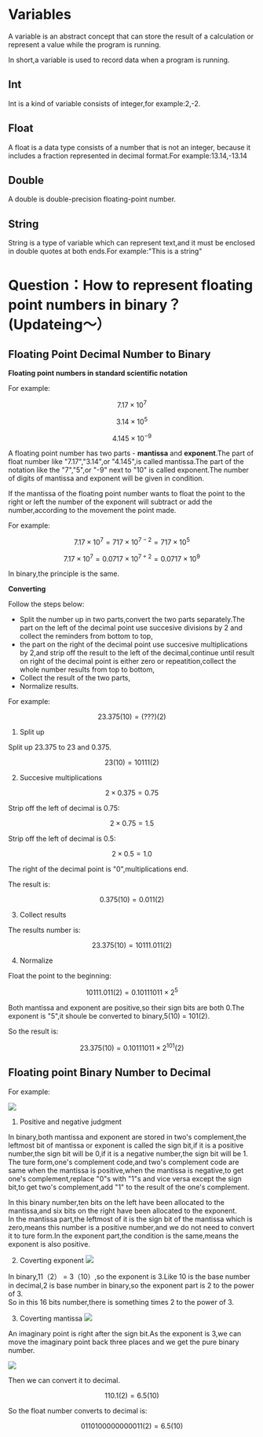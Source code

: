 # Variables

A variable is an abstract concept that can store the result of a calculation or represent a value while the program is running.

In short,a variable is used to record data when a program is running.

## Int

Int is a kind of variable consists of integer,for example:2,-2.

## Float

A float is a data type consists of a number that is not an integer, because it includes a fraction represented in decimal format.For example:13.14,-13.14

## Double

A double is double-precision floating-point number.

## String

String is a type of variable which can represent text,and it must be enclosed in double quotes at both ends.For example:"This is a string"

# Question：How to represent floating point numbers in binary？(Updateing～）

## Floating Point Decimal Number to Binary

**Floating point numbers in standard scientific notation**

For example:

```math
7.17 \times 10^7
```

```math
3.14 \times 10^5
```

```math
4.145 \times 10^{-9}
```

A floating point number has two parts - **mantissa** and **exponent**.The part of float number like "7.17","3.14",or "4.145",is called mantissa.The part of the notation like the "7","5",or "-9" next to "10" is called exponent.The number of digits of mantissa and exponent will be given in condition.

If the mantissa of the floating point number wants to float the point to the right or left the number of the exponent will subtract or add the number,according to the movement the point made.

For example:

```math
7.17 \times 10^7 = 717 \times 10^{7-2} = 717 \times 10^5
```

```math
7.17 \times 10^7 = 0.0717 \times 10^{7+2} = 0.0717 \times 10^9
```

In binary,the principle is the same.

**Converting**

Follow the steps below:

- Split the number up in two parts,convert the two parts separately.The part on the left of the decimal point use succesive divisions by 2 and collect the reminders from bottom to top,
- the part on the right of the decimal point use succesive multiplications by 2,and strip off the result to the left of the decimal,continue until result on right of the decimal point is either zero or repeatition,collect the whole number results from top to bottom,
- Collect the result of the two parts,
- Normalize results.

For example:

```math
23.375(10)=(???)(2)
```
1. Split up

Split up 23.375 to 23 and 0.375.
```math
23(10)=10111(2)
```
2. Succesive multiplications

```math
2 \times 0.375 = 0.75
```

Strip off the left of decimal is 0.75:

```math
2 \times 0.75 = 1.5
```

Strip off the left of decimal is 0.5:

```math
2 \times 0.5 = 1.0
```
The right of the decimal point is "0",multiplications end.

The result is:

```math
0.375(10)=0.011(2)
```
3. Collect results

The results number is:

```math
23.375(10)=10111.011(2)
```

4. Normalize

Float the point to the beginning:

```math
10111.011(2) = 0.10111011 \times 2^5
```

Both mantissa and exponent are positive,so their sign bits are both 0.The exponent is "5",it shoule be converted to binary,5(10) = 101(2).

So the result is:

```math
23.375(10) = 0.10111011 \times 2^{101}(2)
```

## Floating point Binary Number to Decimal

For example:

![](https://github.com/ShiyuFan0820/PythonLearningNote/assets/149340606/dea074ee-e6c5-479c-98a8-730273aae808)

1. Positive and negative judgment

In binary,both mantissa and exponent are stored in two's complement,the leftmost bit of mantissa or exponent is called the sign bit,if it is a positive number,the sign bit will be 0,if it is a negative number,the sign bit will be 1.  
The ture form,one's complement code,and two's complement code are same when the mantissa is positive,when the mantissa is negative,to get one's complement,replace "0"s with "1"s and vice versa except the sign bit,to get two's complement,add "1" to the result of the one's complement.

In this binary number,ten bits on the left have been allocated to the mantissa,and six bits on the right have been allocated to the exponent.  
In the mantissa part,the leftmost of it is the sign bit of the mantissa which is zero,means this number is a positive number,and we do not need to convert it to ture form.In the exponent part,the condition is the same,means the exponent is also positive.

2. Coverting exponent
![](https://github.com/ShiyuFan0820/PythonLearningNote/assets/149340606/babd6996-a180-4f84-8115-2f096c662969)

In binary,11（2） = 3（10）,so the exponent is 3.Like 10 is the base number in decimal,2 is base number in binary,so the exponent part is 2 to the power of 3.  
So in this 16 bits number,there is something times 2 to the power of 3.

3. Coverting mantissa
![](https://github.com/ShiyuFan0820/PythonLearningNote/assets/149340606/dd1aae74-6189-4479-bd9a-b377f2568ce8)

An imaginary point is right after the sign bit.As the exponent is 3,we can move the imaginary point back three places and we get the pure binary number.

![](https://github.com/ShiyuFan0820/PythonLearningNote/assets/149340606/8d219b80-34d3-4f30-8ec4-bb9c5c459f7b)

Then we can convert it to decimal.
```math
110.1(2) = 6.5(10)
```

So the float number converts to decimal is:
```math
0110100000000011(2)=6.5(10)
```

















